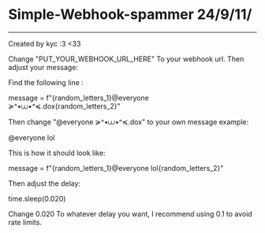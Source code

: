 # Simple-Webhook-spammer                         24/9/11/
-------------------------------------------------------------
Created by kyc :3 <33              

 
Change "PUT_YOUR_WEBHOOK_URL_HERE" To your webhook url.
Then adjust your message:

Find the following line :

message = f"{random_letters_1}@everyone ≽^•⩊•^≼.dox{random_letters_2}"

Then change "@everyone ≽^•⩊•^≼.dox" to your own message example:

@everyone lol


This is how it should look like:

message = f"{random_letters_1}@everyone lol{random_letters_2}"

Then adjust the delay:

time.sleep(0.020) 

Change 0.020 To whatever delay you want, I recommend using 0.1 to avoid rate limits.

